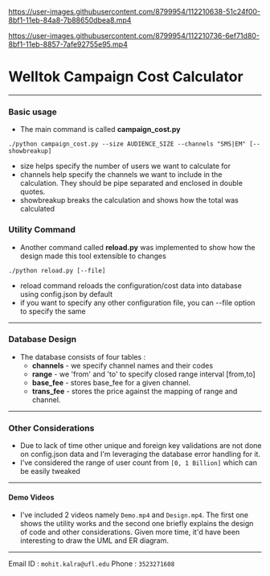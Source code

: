 
https://user-images.githubusercontent.com/8799954/112210638-51c24f00-8bf1-11eb-84a8-7b88650dbea8.mp4


https://user-images.githubusercontent.com/8799954/112210736-6ef71d80-8bf1-11eb-8857-7afe92755e95.mp4

# Welltok Campaign Cost Calculator

---

### Basic usage

- The main command is called **campaign_cost.py**

```
./python campaign_cost.py --size AUDIENCE_SIZE --channels "SMS|EM" [--showbreakup]
```

- size helps specify the number of users we want to calculate for
- channels help specify the channels we want to include in the calculation. They should be pipe separated and enclosed in double quotes.
- showbreakup breaks the calculation and shows how the total was calculated

### Utility Command

- Another command called **reload.py** was implemented to show how the design made this tool extensible to changes

```
./python reload.py [--file]
```

- reload command reloads the configuration/cost data into database using config.json by default
- if you want to specify any other configuration file, you can --file option to specify the same

---

### Database Design

- The database consists of four tables :
  - **channels** - we specify channel names and their codes
  - **range** - we 'from' and 'to' to specify closed range interval [from,to]
  - **base_fee** - stores base_fee for a given channel.
  - **trans_fee** - stores the price against the mapping of range and channel.

---

### Other Considerations

- Due to lack of time other unique and foreign key validations are not done on config.json data and I'm leveraging the database error handling for it.
- I've considered the range of user count from `[0, 1 Billion]` which can be easily tweaked

---

#### Demo Videos

- I've included 2 videos namely `Demo.mp4` and `Design.mp4`. The first one shows the utility works and the second one briefly explains the design of code and other considerations. Given more time, it'd have been interesting to draw the UML and ER diagram.

---

Email ID : `mohit.kalra@ufl.edu`
Phone : `3523271608`
